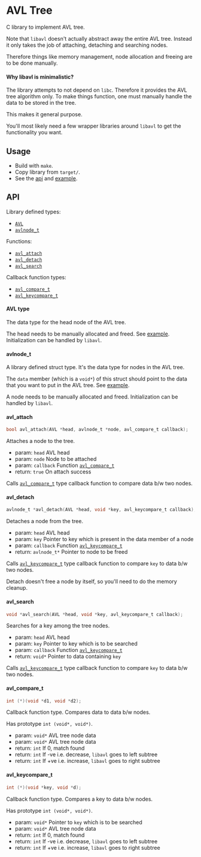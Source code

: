 # AVL Tree
C library to implement AVL tree.

Note that `libavl` doesn't actually abstract away the entire AVL tree.
Instead it only takes the job of attaching, detaching and searching nodes.

Therefore things like memory management, node allocation and freeing are to be done manually.

#### Why libavl is minimalistic?
The library attempts to not depend on `libc`.
Therefore it provides the AVL tree algorithm only.
To make things function, one must manually handle the data to be stored in the tree.

This makes it general purpose.

You'll most likely need a few wrapper libraries around `libavl` to get the functionality you want.

## Usage
- Build with `make`.
- Copy library from `target/`.
- See the [api](#api) and [example](tests/test.c).

## API
Library defined types:
- [`AVL`](#avl-type)
- [`avlnode_t`](#avlnode_t)

Functions:
- [`avl_attach`](#avl_attach)
- [`avl_detach`](#avl_detach)
- [`avl_search`](#avl_search)

Callback function types:
- [`avl_compare_t`](#avl_compare_t)
- [`avl_keycompare_t`](#avl_keycompare_t)

#### AVL type
The data type for the head node of the AVL tree.

The head needs to be manually allocated and freed. See [example](tests/test.c#L26).
Initialization can be handled by `libavl`.

#### avlnode_t
A library defined struct type.
It's the data type for nodes in the AVL tree.

The `data` member (which is a `void*`) of this struct should point to the data that you want to put in the AVL tree.
See [example](tests/test.c#L35).

A node needs to be manually allocated and freed.
Initialization can be handled by `libavl`.

#### avl_attach
```c
bool avl_attach(AVL *head, avlnode_t *node, avl_compare_t callback);
```

Attaches a node to the tree.

- param: `head` AVL head
- param: `node` Node to be attached
- param: `callback` Function [`avl_compare_t`](#avl_compare_t)
- return: `true` On attach success

Calls [`avl_compare_t`](#avl_compare_t) type callback function to compare data b/w two nodes.

#### avl_detach
```c
avlnode_t *avl_detach(AVL *head, void *key, avl_keycompare_t callback);
```

Detaches a node from the tree.

- param: `head` AVL head
- param: `key` Pointer to key which is present in the data member of a node
- param: `callback` Function [`avl_keycompare_t`](#avl_keycompare_t)
- return: `avlnode_t*` Pointer to node to be freed

Calls [`avl_keycompare_t`](#avl_keycompare_t) type callback function to compare `key` to data b/w two nodes.

Detach doesn't free a node by itself, so you'll need to do the memory cleanup.

#### avl_search
```c
void *avl_search(AVL *head, void *key, avl_keycompare_t callback);
```

Searches for a key among the tree nodes.

- param: `head` AVL head
- param: `key` Pointer to key which is to be searched
- param: `callback` Function [`avl_keycompare_t`](#avl_keycompare_t)
- return: `void*` Pointer to data containing `key`

Calls [`avl_keycompare_t`](#avl_keycompare_t) type callback function to compare `key` to data b/w two nodes.

#### avl_compare_t
```c
int (*)(void *d1, void *d2);
```

Callback function type.
Compares data to data b/w nodes.

Has prototype `int (void*, void*)`.

- param: `void*` AVL tree node data
- param: `void*` AVL tree node data
- return: `int` If 0, match found
- return: `int` If -ve i.e. decrease, `libavl` goes to left subtree
- return: `int` If +ve i.e. increase, `libavl` goes to right subtree

#### avl_keycompare_t
```c
int (*)(void *key, void *d);
```

Callback function type.
Compares a key to data b/w nodes.

Has prototype `int (void*, void*)`.

- param: `void*` Pointer to `key` which is to be searched
- param: `void*` AVL tree node data
- return: `int` If 0, match found
- return: `int` If -ve i.e. decrease, `libavl` goes to left subtree
- return: `int` If +ve i.e. increase, `libavl` goes to right subtree
